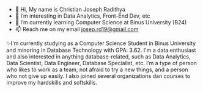 - 👋 Hi, My name is Christian Joseph Radithya
- 👀 I’m interesting in Data Analytics, Front-End Dev, etc
- 🌱 I’m currently learning Computer Science at Binus University (B24)
- 📫 Reach me on my email josep.rd19@gmail.com


✨I'm currently studying as a Computer Science Student in Binus University and minoring in Database Technology with GPA: 3.62. I'm a data enthusiast and also interested in anything database-related, such as Data Analytics, Data Scientist, Data Engineer, Database Specialist, etc. I’m a type of person who likes to work as a team, not afraid to try a new things, and a person who not give up easily. I also joined several organizations dan courses to improve my hardskills and softskills.


<!---
JosephRd/JosephRd is a ✨ special ✨ repository because its `README.md` (this file) appears on your GitHub profile.
You can click the Preview link to take a look at your changes.
--->
